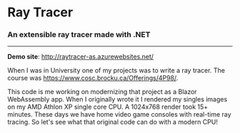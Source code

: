 # Ray Tracer
### An extensible ray tracer made with .NET
***

**Demo site**: http://raytracer-as.azurewebsites.net/

When I was in University one of my projects was to write a ray tracer. The course was https://www.cosc.brocku.ca/Offerings/4P98/.

This code is me working on modernizing that project as a Blazor WebAssembly app.
When I originally wrote it I rendered my singles images on my AMD Athlon XP single core CPU. A 1024x768 render took 15+ minutes.
These days we have home video game consoles with real-time ray tracing. So let's see what that original code can do with a modern CPU!
